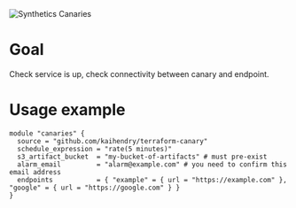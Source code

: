 <img src="https://s.natalian.org/2022-11-21/canary.png" alt="Synthetics Canaries">

# Goal

Check service is up, check connectivity between canary and endpoint.

# Usage example

    module "canaries" {
      source = "github.com/kaihendry/terraform-canary"
      schedule_expression = "rate(5 minutes)"
      s3_artifact_bucket  = "my-bucket-of-artifacts" # must pre-exist
      alarm_email         = "alarm@example.com" # you need to confirm this email address
      endpoints           = { "example" = { url = "https://example.com" }, "google" = { url = "https://google.com" } }
    }
